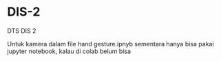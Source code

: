 # DIS-2
DTS DIS 2

Untuk kamera dalam file hand gesture.ipnyb sementara hanya bisa pakai jupyter notebook, kalau di colab belum bisa
